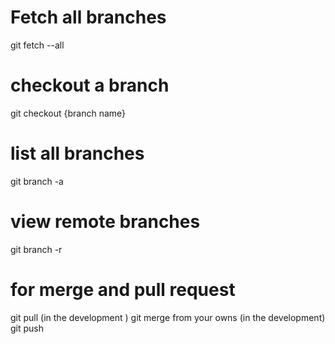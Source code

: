 # Fetch all branches

git fetch --all

# checkout a branch

git checkout {branch name}

# list all branches

git branch -a

# view remote branches

git branch -r

# for merge and pull request 
git pull (in the development )
git merge from your owns (in the development) 
git push 